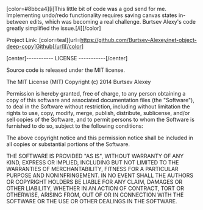 [color=#8bbca4][i]This little bit of code was a god send for me. Implementing undo/redo functionality requires saving canvas states in-between edits, which was becoming a real challenge. Burtsev Alexy's code greatly simplified the issue.[/i][/color]

Project Link: [color=teal][url=https://github.com/Burtsev-Alexey/net-object-deep-copy]Github[/url][/color]

[center]-----------
LICENSE
-----------[/center]

Source code is released under the MIT license.

The MIT License (MIT)
Copyright (c) 2014 Burtsev Alexey

Permission is hereby granted, free of charge, to any person obtaining a copy of this software and associated documentation files (the "Software"), to deal in the Software without restriction, including without limitation the rights to use, copy, modify, merge, publish, distribute, sublicense, and/or sell copies of the Software, and to permit persons to whom the Software is furnished to do so, subject to the following conditions:

The above copyright notice and this permission notice shall be included in all copies or substantial portions of the Software.

THE SOFTWARE IS PROVIDED "AS IS", WITHOUT WARRANTY OF ANY KIND, EXPRESS OR IMPLIED, INCLUDING BUT NOT LIMITED TO THE WARRANTIES OF MERCHANTABILITY, FITNESS FOR A PARTICULAR PURPOSE AND NONINFRINGEMENT. IN NO EVENT SHALL THE AUTHORS OR COPYRIGHT HOLDERS BE LIABLE FOR ANY CLAIM, DAMAGES OR OTHER LIABILITY, WHETHER IN AN ACTION OF CONTRACT, TORT OR OTHERWISE, ARISING FROM, OUT OF OR IN CONNECTION WITH THE SOFTWARE OR THE USE OR OTHER DEALINGS IN THE SOFTWARE.